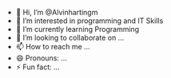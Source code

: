 - 👋 Hi, I’m @Alvinhartingm
- 👀 I’m interested in programming and IT Skills
- 🌱 I’m currently learning Programming
- 💞️ I’m looking to collaborate on ...
- 📫 How to reach me ...
- 😄 Pronouns: ...
- ⚡ Fun fact: ...

<!---
Alvinhartingm/Alvinhartingm is a ✨ special ✨ repository because its `README.md` (this file) appears on your GitHub profile.
You can click the Preview link to take a look at your changes.
--->
